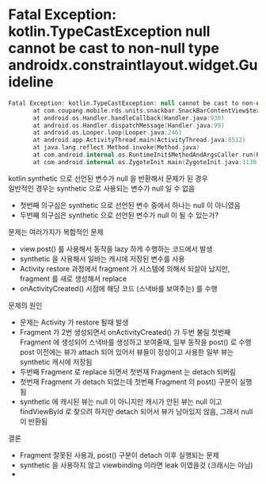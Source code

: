 

# Fatal Exception: kotlin.TypeCastException null cannot be cast to non-null type androidx.constraintlayout.widget.Guideline

```kotlin
Fatal Exception: kotlin.TypeCastException: null cannot be cast to non-null type androidx.constraintlayout.widget.Guideline
       at com.coupang.mobile.rds.units.snackbar.SnackBarContentView$text$1.run(SnackBarContentView.java:35)
       at android.os.Handler.handleCallback(Handler.java:938)
       at android.os.Handler.dispatchMessage(Handler.java:99)
       at android.os.Looper.loop(Looper.java:246)
       at android.app.ActivityThread.main(ActivityThread.java:8512)
       at java.lang.reflect.Method.invoke(Method.java)
       at com.android.internal.os.RuntimeInit$MethodAndArgsCaller.run(RuntimeInit.java:602)
       at com.android.internal.os.ZygoteInit.main(ZygoteInit.java:1130)
```

kotlin synthetic 으로 선언된 변수가 null 을 반환해서 문제가 된 경우  
일반적인 경우는 synthetic 으로 사용되는 변수가 null 일 수 없음  

- 첫번째 의구심은 synthetic 으로 선언된 변수 중에서 하나는 null 이 아니였음
- 두번째 의구심은 synthetic 으로 선언된 변수가 null 이 될 수 있는가?

문제는 여러가지가 복합적인 문제

- view.post() 를 사용해서 동작을 lazy 하게 수행하는 코드에서 발생
- synthetic 을 사용해서 일바는 캐시에 저장된 변수를 사용
- Activity restore 과정에서 fragment 가 시스템에 의해서 되살아 났지만, fragment 를 새로 생성해서 replace
- onActivityCreated() 시점에 해당 코드 (스낵바를 보여주는) 를 수행


문제의 원인

- 문제는 Activity 가 restore 될때 발생
- Fragment 가 2번 생성되면서 onActivityCreated() 가 두번 불림
첫번째 Fragment 에 생성되어 스낵바를 생성하고 보여줄때, 일부 동작을 post() 로 수행
post 이전에는 뷰가 attach 되어 있어서 뷰들이 정상이고 사용한 일부 뷰는  synthetic 캐시에 저장됨
- 두번째 Fragment 로 replace 되면서 첫번재 Fragment 는 detach 되버림
- 첫번재 Fragment 가 detach 되었는데 첫번째 Fragment 의 post() 구분이 실행됨
- synthetic 에 캐시된 뷰는 null 이 아니지만 캐시가 안된 뷰는 null 이고 findViewById 로 찾으려 하지만 detach 되어서 뷰가 남아있지 않음, 그래서 null 이 반환됨

결론

- Fragment 잘못된 사용과, post() 구분이 detach 이후 실행되는 문제
- synthetic 을 사용하지 않고 viewbinding 이라면 leak 이였을것 (크래시는 아님)
- 
<!--stackedit_data:
eyJoaXN0b3J5IjpbLTE5MzMxMzIyNzJdfQ==
-->